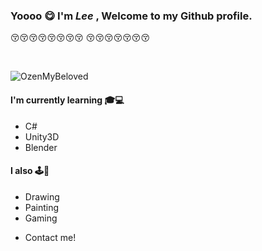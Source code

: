### Yoooo :yum: I'm ***Lee*** , Welcome to my Github profile.

  :kissing_closed_eyes::kissing_closed_eyes::kissing_closed_eyes::kissing_closed_eyes::kissing_closed_eyes::kissing_closed_eyes::kissing_closed_eyes::kissing_closed_eyes:
  :kissing_closed_eyes::kissing_closed_eyes::kissing_closed_eyes::kissing_closed_eyes::kissing_closed_eyes::kissing_closed_eyes::kissing_closed_eyes:
  
  <br>
  
  ![OzenMyBeloved](https://i.kym-cdn.com/photos/images/original/001/309/068/d2c.gif)
  
  #### I'm currently learning :mortar_board::computer:
  * C#
  * Unity3D
  * Blender

  #### I also :joystick::closed_book:
  * Drawing
  * Painting
  * Gaming
 
 - Contact me!
    
<!--
**CharliezXx/CharliezXx** is a ✨ _special_ ✨ repository because its `README.md` (this file) appears on your GitHub profile.

Here are some ideas to get you started:

- 🔭 I’m currently working on ...
- 🌱 I’m currently learning ...
- 👯 I’m looking to collaborate on ...
- 🤔 I’m looking for help with ...
- 💬 Ask me about ...
- 📫 How to reach me: ...
- 😄 Pronouns: ...
- ⚡ Fun fact: ...
-->
